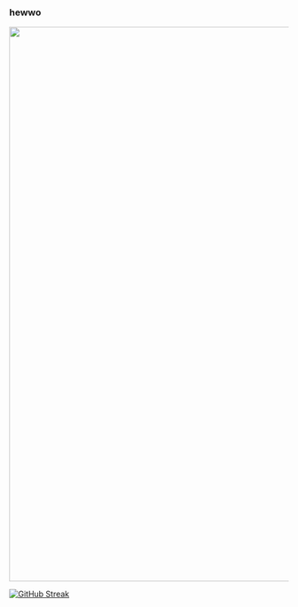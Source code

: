 ### hewwo
<img src="https://c.tenor.com/K9-SqJMNjkEAAAAC/emotional-damage.gif" width="1000"/>

[![GitHub Streak](http://github-readme-streak-stats.herokuapp.com?user=ksxjltze&theme=highcontrast&date_format=M%20j%5B%2C%20Y%5D)](https://git.io/streak-stats)

<!--
**ksxjltze/ksxjltze** is a ✨ _special_ ✨ repository because its `README.md` (this file) appears on your GitHub profile.

Here are some ideas to get you started:

- 🔭 I’m currently working on ...
- 🌱 I’m currently learning ...
- 👯 I’m looking to collaborate on ...
- 🤔 I’m looking for help with ...
- 💬 Ask me about ...
- 📫 How to reach me: ...
- 😄 Pronouns: ...
- ⚡ Fun fact: ...
-->
